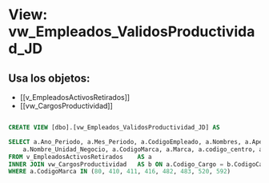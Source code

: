 # View: vw_Empleados_ValidosProductividad_JD

## Usa los objetos:
- [[v_EmpleadosActivosRetirados]]
- [[vw_CargosProductividad]]

```sql

CREATE VIEW [dbo].[vw_Empleados_ValidosProductividad_JD] AS

SELECT a.Ano_Periodo, a.Mes_Periodo, a.CodigoEmpleado, a.Nombres, a.Apellido1, a.Apellido2, a.CodigoEmpresa, a.Empresa, a.Unidad_Negocio, 
	a.Nombre_Unidad_Negocio, a.CodigoMarca, a.Marca, a.codigo_centro, a.nombre_centro, a.Fecha_Ingreso, a.Fecha_retiro, a.Codigo_Cargo, A.Nombre_Cargo
FROM v_EmpleadosActivosRetirados	AS a
INNER JOIN vw_CargosProductividad	AS b ON a.Codigo_Cargo = b.CodigoCargo
WHERE a.CodigoMarca	IN (80, 410, 411, 416, 482, 483, 520, 592) 


```
